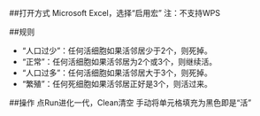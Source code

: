 ##打开方式
Microsoft Excel，选择“启用宏”
注：不支持WPS

##规则
*  “人口过少”：任何活细胞如果活邻居少于2个，则死掉。
*  “正常”：任何活细胞如果活邻居为2个或3个，则继续活。
*  “人口过多”：任何活细胞如果活邻居大于3个，则死掉。
*  “繁殖”：任何死细胞如果活邻居正好是3个，则活过来。

##操作
点Run进化一代，Clean清空
手动将单元格填充为黑色即是“活”
